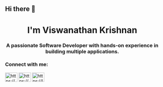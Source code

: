 ## Hi there 👋

<h1 align="center">I'm Viswanathan Krishnan</h1>
<h3 align="center">A passionate Software Developer with hands-on experience in building multiple applications.</h3>

<h3 align="left">Connect with me:</h3>
<p align="left">
<a href="https://www.linkedin.com/in/Viswanathan-04/" target="blank"><img align="center" src="https://raw.githubusercontent.com/rahuldkjain/github-profile-readme-generator/master/src/images/icons/Social/linked-in-alt.svg" alt="https://www.linkedin.com/in/Viswanathan-04/" height="30" width="40" /></a>
<a href="https://instagram.com/https://www.instagram.com/vishnu.k04/" target="blank"><img align="center" src="https://raw.githubusercontent.com/rahuldkjain/github-profile-readme-generator/master/src/images/icons/Social/instagram.svg" alt="https://www.instagram.com/vishnu.k04/" height="30" width="40" /></a>
<a href="https://www.leetcode.com/https://leetcode.com/u/Viswanathan-04/" target="blank"><img align="center" src="https://raw.githubusercontent.com/rahuldkjain/github-profile-readme-generator/master/src/images/icons/Social/leet-code.svg" alt="https://leetcode.com/u/Viswanathan-04/" height="30" width="40" /></a>
</p>
